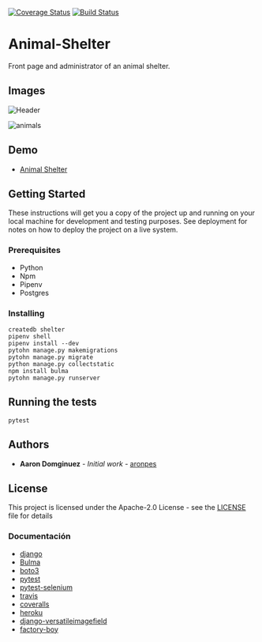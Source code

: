 [![Coverage Status](https://coveralls.io/repos/github/arponpes/Animal-Shelter/badge.svg?branch=feat%2Ftest)](https://coveralls.io/github/arponpes/Animal-Shelter?branch=feat%2Ftest)
[![Build Status](https://travis-ci.org/arponpes/Animal-Shelter.svg?branch=master)](https://travis-ci.org/arponpes/Animal-Shelter)

# Animal-Shelter
Front page and administrator of an animal shelter.


## Images

![Header](https://screenshotscdn.firefoxusercontent.com/images/8421dee3-b56d-4cb5-b367-40c6076ba9ab.jpg)

![animals](https://screenshotscdn.firefoxusercontent.com/images/1f11cc88-2871-45ec-a5b6-dce71ea2f5b2.png)

## Demo

* [Animal Shelter](https://animal-shelter-vigo.herokuapp.com/)


## Getting Started

These instructions will get you a copy of the project up and running on your local machine for development and testing purposes. See deployment for notes on how to deploy the project on a live system.


### Prerequisites

* Python
* Npm
* Pipenv
* Postgres

### Installing

```
createdb shelter
pipenv shell
pipenv install --dev
pytohn manage.py makemigrations
pytohn manage.py migrate
python manage.py collectstatic
npm install bulma
pytohn manage.py runserver
```

## Running the tests

```
pytest
```

## Authors

* **Aaron Domginuez** - *Initial work* - [aronpes](https://github.com/arponpes)

## License

This project is licensed under the Apache-2.0 License - see the [LICENSE](LICENSE) file for details

### Documentación


* [django](https://docs.djangoproject.com/en/2.0/)
* [Bulma](https://bulma.io/documentation/overview/start/)
* [boto3](http://boto3.readthedocs.io/en/latest/)
* [pytest](https://docs.pytest.org/en/latest/)
* [pytest-selenium](pytest-selenium.readthedocs.io/en/latest/user_guide.html)
* [travis](https://docs.travis-ci.com/)
* [coveralls](https://docs.coveralls.io/)
* [heroku](https://devcenter.heroku.com/)
* [django-versatileimagefield](https://django-versatileimagefield.readthedocs.io/en/latest/)
* [factory-boy](http://factoryboy.readthedocs.io/en/latest/)
